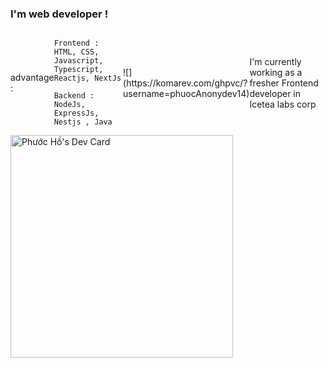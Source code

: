
<h3> I'm web developer ! </h3>
<div style="display:flex;justify-content:space-between;align-items:center">
  <p>advantage : </p>
  <div style="display:flex;justify-content:space-between;align-items:center">
    
    Frontend : HTML, CSS, Javascript, Typescript, Reactjs, NextJs
    
    Backend : NodeJs, ExpressJs, Nestjs , Java
  </div>
  ![](https://komarev.com/ghpvc/?username=phuocAnonydev14)
  
  <p>I'm currently working as a fresher Frontend developer in Icetea labs corp</p>
  </div>
<a href="https://app.daily.dev/phuochacker123"><img src="https://api.daily.dev/devcards/v2/EhPreLJ5oh3sNqQh5wEyg.png?type=default&r=n34" width="356" alt="Phước Hồ's Dev Card"/></a>
<!--
**hophuoc1403/hophuoc1403** is a ✨ _special_ ✨ repository because its `README.md` (this file) appears on your GitHub profile.

Here are some ideas to get you started:

- 🔭 I’m currently working on ...
- 🌱 I’m currently learning ...
- 👯 I’m looking to collaborate on ...
- 🤔 I’m looking for help with ...
- 💬 Ask me about ...
- 📫 How to reach me: ...
- 😄 Pronouns: ...
- ⚡ Fun fact: ...
-->

<a href="https://app.daily.dev/PhuocHacker123"><img src="https://api.daily.dev/devcards/e6b4f7d319f3431db35601bf63638aec.png?r=8un" width="400" alt="Phước Hồ's Dev Card"/></a>




</div>

[![GitHub Trends SVG](https://api.githubtrends.io/user/svg/phuocAnonydev14/langs)](https://githubtrends.io)

